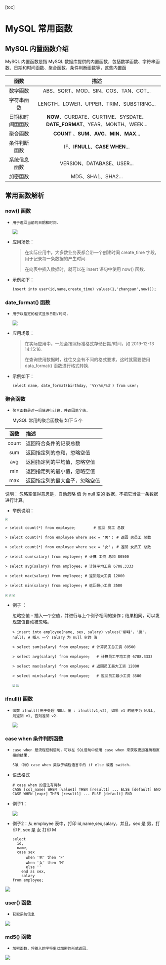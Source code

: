 

[toc]

# MySQL 常用函数



## MySQL 内置函数介绍



MySQL 内置函数是指 MySQL 数据库提供的内置函数，包括数学函数、字符串函数、日期和时间函数、聚合函数、条件判断函数等，这些内置函

|       函数       |                             描述                             |
| :--------------: | :----------------------------------------------------------: |
|     数学函数     |            ABS、SQRT、MOD、SIN、COS、TAN、COT...             |
|    字符串函数    |           LENGTH、LOWER、UPPER、TRIM、SUBSTRING...           |
| 日期和时间函函数 | **NOW**、CURDATE、CURTIME、SYSDATE、**DATE_FORMAT**、YEAR、MONTH、WEEK... |
|     聚合函数     |      **COUNT** 、**SUM**、**AVG**、**MIN**、**MAX**...       |
|   条件判断函数   |               IF、**IFNULL**、**CASE WHEN**...               |
|   系统信息函数   |                  VERSION、DATABASE、USER...                  |
|     加密函数     |                      MD5、SHA1、SHA2...                      |



## 常用函数解析

###  now() 函数

- `用于返回当前的日期和时间.`

  <img src="Resources/22.jpg"/>

- 应用场景：

  > 在实际应用中，大多数业务表都会带一个创建时间 create_time 字段，用于记录每一条数据的产生时间.
  >
  > 在向表中插入数据时，就可以在 insert 语句中使用 now() 函数.

  

- 示例如下：

  ```mysql
  insert into user(id,name,create_time) values(1,'zhangsan',now());
  ```

  

###  date_format() 函数

- `用于以指定的格式显示日期/时间.`

  <img src="Resources/23.jpg"/>

- 应用场景：

  >在实际应用中，一般会按照标准格式存储日期/时间，如 2019-12-13 14:15:16.
  >
  >在查询使用数据时，往往又会有不同的格式要求，这时就需要使用 data_format() 函数进行格式转换.

- 示例如下：

  ```mysql
  select name, date_format(birthday, '%Y/%m/%d') from user;
  ```

### 聚合函数

- `聚合函数是对一组值进行计算，并返回单个值.`

  MySQL 常用的聚合函数有 如下 5 个

| 函数  | 描述                           |
| :---: | :----------------------------- |
| count | 返回符合条件的记录总数         |
|  sum  | 返回指定列的总和，忽略空值     |
|  avg  | 返回指定列的平均值，忽略空值   |
|  min  | 返回指定列的最小值，忽略空值   |
|  max  | 返回指定列的最大盒子，忽略空值 |

说明： 忽略空值得意思是，自动忽略 值 为 null 空的 数据，不把它当做一条数据进行计算。

- 举例说明：

<img src="Resources/26.jpg" style="zoom:50%;" />

```mysql
> select count(*) from employee;		# 返回 员工 总数

> select count(*) from employee where sex = '男'； # 返回 男员工 总数

> select count(*) from employee where sex = '女'； # 返回 女员工 总数

> select sum(salary) from employee;	# 计算 工资 总和 80500

> select avg(salary) from employee;	# 计算平均工资 6708.3333

> select max(salary) from employee; # 返回最大工资 12000

> select min(salary) from employee; # 返回最小工资 3500

```

<img src="Resources/27.jpg" style="zoom:50%;" />

<img src="Resources/28.jpg" style="zoom:50%;" />

<img src="Resources/29.jpg" style="zoom:50%;" />

- 例子 ：

  忽略空值 - 插入一个空值，并进行与上个例子相同的操作；结果相同，可以发现空值自动被忽略。

  ```mysql
  > insert into employee(name, sex, salary) values('柳峰'，'男'，null); # 插入 一个 salary 为 null 空的 值
  
  > select sum(salary) from employee; # 计算员工总工资 80500
  
  > select avg(salary) from employee;	# 计算员工平均工资 6708.3333
  
  > select max(salary) from employee; # 返回员工最大工资 12000
  
  > select min(salary) from employee;	# 返回员工最小工资 3500
  ```

  

  <img src="Resources/30.jpg" style="zoom:50%;" />

  <img src="Resources/31.jpg" style="zoom:50%;" />

### ifnull() 函数

- `函数 ifnull()用于处理 NULL 值 : ifnull(v1,v2), 如果 v1 的值不为 NULL, 则返回 v1, 否则返回 v2.`

  <img src="Resources/24.jpg"/>

###  case when 条件判断函数

- `case when 是流程控制语句，可以在 SQL语句中使用 case when 来获取更加准确和直接的结果.`

  `SQL 中的 case when 类似于编程语言中的 if else 或者 switch.`

- 语法格式

  ```mysql
  # case when 的语法有两种
  CASE [col_name] WHEN [value1] THEN [result1] ... ELSE [default] END
  CASE WHEN [expr] THEN [result1] ... ELSE [default] END
  ```

- 例子1：

  <img src="Resources/25.jpg"/>

- 例子2：从 employee 表中，打印 id,name,sex,salary，并且，sex 是 男，打印 F, sex 是 女 打印 M

  ```mysql
  select 
  	id,
  	name,
  	case sex
      	when '男' then 'F'
      	when '女' then 'M'
      	else ''
      end as sex,
      salary
  from employee;
  ```

  

<img src="Resources/32.jpg"/>

### user() 函数

- `获取系统信息`

<img src="Resources/33.jpg"/>

### md5() 函数

- `加密函数，将输入的字符串以加密的形式返回.`

<img src="Resources/34.jpg"/>